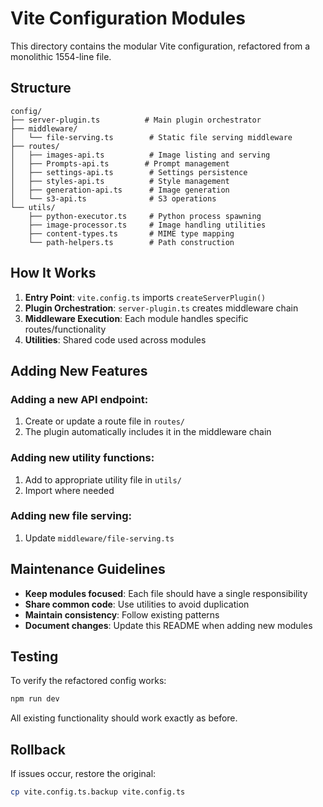 # Vite Configuration Modules

This directory contains the modular Vite configuration, refactored from a monolithic 1554-line file.

## Structure

```
config/
├── server-plugin.ts          # Main plugin orchestrator
├── middleware/
│   └── file-serving.ts        # Static file serving middleware
├── routes/
│   ├── images-api.ts          # Image listing and serving
│   ├── Prompts-api.ts        # Prompt management
│   ├── settings-api.ts        # Settings persistence
│   ├── styles-api.ts          # Style management
│   ├── generation-api.ts      # Image generation
│   └── s3-api.ts              # S3 operations
└── utils/
    ├── python-executor.ts     # Python process spawning
    ├── image-processor.ts     # Image handling utilities
    ├── content-types.ts       # MIME type mapping
    └── path-helpers.ts        # Path construction
```

## How It Works

1. **Entry Point**: `vite.config.ts` imports `createServerPlugin()`
2. **Plugin Orchestration**: `server-plugin.ts` creates middleware chain
3. **Middleware Execution**: Each module handles specific routes/functionality
4. **Utilities**: Shared code used across modules

## Adding New Features

### Adding a new API endpoint:
1. Create or update a route file in `routes/`
2. The plugin automatically includes it in the middleware chain

### Adding new utility functions:
1. Add to appropriate utility file in `utils/`
2. Import where needed

### Adding new file serving:
1. Update `middleware/file-serving.ts`

## Maintenance Guidelines

- **Keep modules focused**: Each file should have a single responsibility
- **Share common code**: Use utilities to avoid duplication
- **Maintain consistency**: Follow existing patterns
- **Document changes**: Update this README when adding new modules

## Testing

To verify the refactored config works:
```bash
npm run dev
```

All existing functionality should work exactly as before.

## Rollback

If issues occur, restore the original:
```bash
cp vite.config.ts.backup vite.config.ts
```
